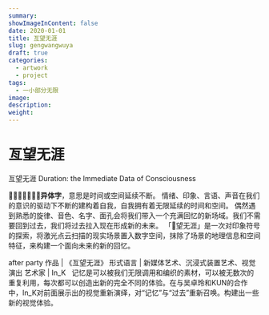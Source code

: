 ```yaml
---
summary:
showImageInContent: false
date: 2020-01-01
title: 亙望无涯
slug: gengwangwuya
draft: true
categories:
  - artwork
  - project
tags:
  - 一小部分无限
image:
description:
weight:
---
```

# 亙望无涯

亙望无涯
Duration: the Immediate Data of Consciousness

𠄣，是「亘」的**异体字**，意思是时间或空间延续不断。
情绪、印象、言语、声音在我们的意识的驱动下不断的建构着自我，自我拥有着无限延续的时间和空间。
偶然遇到熟悉的旋律、音色、名字、面孔会将我们带入一个充满回忆的新场域。我们不需要回到过去，我们将过去拉入现在形成新的未来。
「𠄣望无涯」是一次对印象符号的探索，将激光点云扫描的现实场景置入数字空间，抹除了场景的地理信息和空间特征，来构建一个面向未来的新的回忆。



after party
作品 | 《亙望无涯》
形式语言 | 新媒体艺术、沉浸式装置艺术、视觉演出
艺术家 | In_K
 
记忆是可以被我们无限调用和编织的素材，可以被无数次的重复利用，每次都可以创造出新的完全不同的体验。在与吴卓玲和KUN的合作中，In_K对前面展示出的视觉重新演绎，对“记忆”与“过去”重新召唤。构建出一些新的视觉体验。